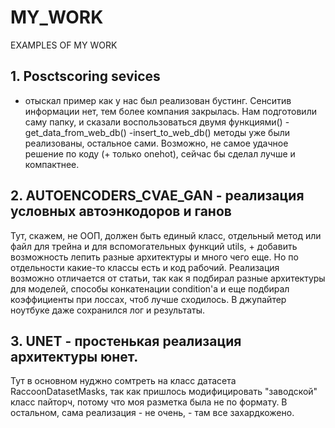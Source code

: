 # MY_WORK
EXAMPLES OF MY WORK

## 1. Posctscoring sevices
- отыскал пример как у нас был реализован бустинг. Сенситив информации нет, тем более компания закрылась.
Нам подготовили саму папку, и сказали воспользоваться двумя функциями()
-get_data_from_web_db()
-insert_to_web_db()
методы уже были реализованы, остальное сами.
Возможно, не самое удачное решение по коду (+ только onehot), сейчас бы сделал лучше и компактнее.

## 2. AUTOENCODERS_CVAE_GAN - реализация условных автоэнкодоров и ганов
Тут, скажем, не ООП, должен быть единый класс, отдельный метод или файл для трейна и для вспомогательных 
функций utils, + добавить возможность лепить разные архитектуры и много чего еще. Но по отдельности какие-то классы 
есть и код рабочий.
Реализация возможно отличается от статьи, так как я подбирал разные архитектуры для моделей, способы конкатенации 
condition'a и еще подбирал коэффициенты при лоссах, чтоб лучше сходилось.
В джупайтер ноутбуке даже сохранился лог и результаты.

## 3. UNET - простенькая реализация архитектуры юнет.
Тут в основном нуджно сомтреть на класс датасета RaccoonDatasetMasks, так как пришлось модифицировать "заводской" 
класс пайторч, потому что моя разметка была не по формату. 
В остальном, сама реализация - не очень, - там все захардкожено.
